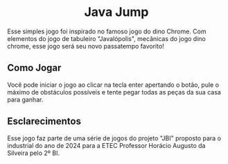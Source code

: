 <h1 style='text-align:center'>Java Jump</h1>
Esse simples jogo foi inspirado no famoso jogo do dino Chrome.
Com elementos do jogo de tabuleiro "Javalópolis", mecânicas do jogo dino chrome, esse jogo será seu novo passatempo favorito!

<h2>Como Jogar</h2>
Você pode iniciar o jogo ao clicar na tecla enter apertando o botão, pule o máximo de obstáculos possíveis e tente pegar todas as peças da sua casa para ganhar.

<h2>Esclarecimentos</h2>
Esse jogo faz parte de uma série de jogos do projeto "JBI" proposto para o industrial do ano de 2024 para a ETEC Professor Horácio Augusto da Silveira pelo 2º BI.
